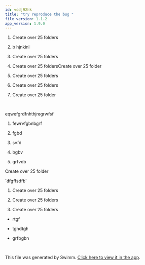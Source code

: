 ```yaml
---
id: vcdj92hk
title: "try reproduce the bug "
file_version: 1.1.2
app_version: 1.9.0
---
```


1.  Create over 25 folders

2.  b hjnkinl

3.  Create over 25 folders

4.  Create over 25 foldersCreate over 25 folder

5.  Create over 25 folders

6.  Create over 25 folders

7.  Create over 25 folder
<br/>

eqwefgrdfnhthjregrwfsf

1.  fewrvfgbnbgrf

2.  fgbd

3.  svfd

4.  bgbv

5.  grfvdb

Create over 25 folder

\`dfgffsdfb'

1.  Create over 25 folders

2.  Create over 25 folders

3.  Create over 25 folders
*   rtgf

*   tghdtgh

*   grfbgbn

<br/>

This file was generated by Swimm. [Click here to view it in the app](https://swimm-web-app.web.app/repos/Z2l0aHViJTNBJTNBTm9hUmVwbyUzQSUzQU5vYW96ZXI=/docs/vcdj92hk).
